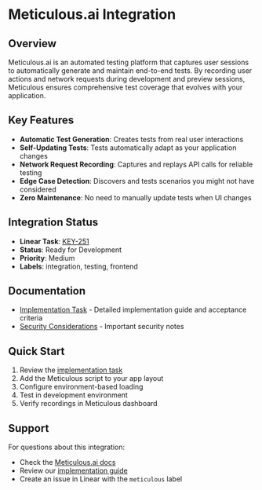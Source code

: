 # Meticulous.ai Integration

## Overview

Meticulous.ai is an automated testing platform that captures user sessions to automatically generate and maintain end-to-end tests. By recording user actions and network requests during development and preview sessions, Meticulous ensures comprehensive test coverage that evolves with your application.

## Key Features

- **Automatic Test Generation**: Creates tests from real user interactions
- **Self-Updating Tests**: Tests automatically adapt as your application changes
- **Network Request Recording**: Captures and replays API calls for reliable testing
- **Edge Case Detection**: Discovers and tests scenarios you might not have considered
- **Zero Maintenance**: No need to manually update tests when UI changes

## Integration Status

- **Linear Task**: [KEY-251](https://linear.app/team/issue/KEY-251)
- **Status**: Ready for Development
- **Priority**: Medium
- **Labels**: integration, testing, frontend

## Documentation

- [Implementation Task](./implementation-task.md) - Detailed implementation guide and acceptance criteria
- [Security Considerations](./implementation-task.md#security-considerations) - Important security notes

## Quick Start

1. Review the [implementation task](./implementation-task.md)
2. Add the Meticulous script to your app layout
3. Configure environment-based loading
4. Test in development environment
5. Verify recordings in Meticulous dashboard

## Support

For questions about this integration:
- Check the [Meticulous.ai docs](https://meticulous.ai/docs)
- Review our [implementation guide](./implementation-task.md)
- Create an issue in Linear with the `meticulous` label 
